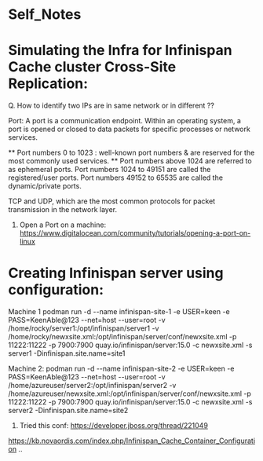 # Self_Notes

# Simulating the Infra for Infinispan Cache cluster Cross-Site Replication: 

  Q. How to identify two IPs are in same network or in different ??

  Port: A port is a communication endpoint. Within an operating system, a port is opened or closed to data packets for specific processes or network services.

** Port numbers 0 to 1023 : well-known port numbers & are reserved for the most commonly used services.
** Port numbers above 1024 are referred to as ephemeral ports.
     Port numbers 1024 to 49151 are called the registered/user ports.
     Port numbers 49152 to 65535 are called the dynamic/private ports.
     
TCP and UDP, which are the most common protocols for packet transmission in the network layer.

  1. Open a Port on a machine:
  https://www.digitalocean.com/community/tutorials/opening-a-port-on-linux



# Creating Infinispan server using configuration: 

Machine 1
podman run -d --name infinispan-site-1 -e USER=keen -e PASS=KeenAble@123 --net=host --user=root -v /home/rocky/server1:/opt/infinispan/server1 -v /home/rocky/newxsite.xml:/opt/infinispan/server/conf/newxsite.xml -p 11222:11222 -p 7900:7900 quay.io/infinispan/server:15.0 -c newxsite.xml -s server1 -Dinfinispan.site.name=site1

Machine 2:
podman run -d --name infinispan-site-2 -e USER=keen -e PASS=KeenAble@123 --net=host --user=root -v /home/azureuser/server2:/opt/infinispan/server2 -v /home/azureuser/newxsite.xml:/opt/infinispan/server/conf/newxsite.xml -p 11222:11222 -p 7900:7900 quay.io/infinispan/server:15.0 -c newxsite.xml -s server2 -Dinfinispan.site.name=site2

1. Tried this conf:
https://developer.jboss.org/thread/221049

https://kb.novaordis.com/index.php/Infinispan_Cache_Container_Configuration    ..
